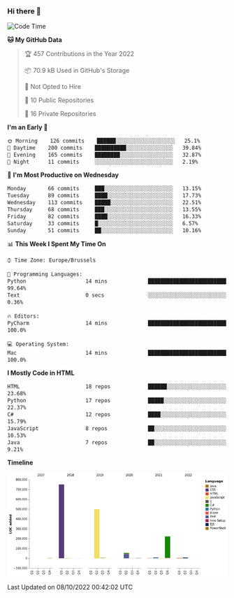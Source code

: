 ### Hi there 👋

<!--START_SECTION:waka-->
![Code Time](http://img.shields.io/badge/Code%20Time-1%2C125%20hrs%2027%20mins-blue)

**🐱 My GitHub Data** 

> 🏆 457 Contributions in the Year 2022
 > 
> 📦 70.9 kB Used in GitHub's Storage 
 > 
> 🚫 Not Opted to Hire
 > 
> 📜 10 Public Repositories 
 > 
> 🔑 16 Private Repositories  
 > 
**I'm an Early 🐤** 

```text
🌞 Morning    126 commits    ██████░░░░░░░░░░░░░░░░░░░   25.1% 
🌆 Daytime    200 commits    ██████████░░░░░░░░░░░░░░░   39.84% 
🌃 Evening    165 commits    ████████░░░░░░░░░░░░░░░░░   32.87% 
🌙 Night      11 commits     ░░░░░░░░░░░░░░░░░░░░░░░░░   2.19%

```
📅 **I'm Most Productive on Wednesday** 

```text
Monday       66 commits     ███░░░░░░░░░░░░░░░░░░░░░░   13.15% 
Tuesday      89 commits     ████░░░░░░░░░░░░░░░░░░░░░   17.73% 
Wednesday    113 commits    █████░░░░░░░░░░░░░░░░░░░░   22.51% 
Thursday     68 commits     ███░░░░░░░░░░░░░░░░░░░░░░   13.55% 
Friday       82 commits     ████░░░░░░░░░░░░░░░░░░░░░   16.33% 
Saturday     33 commits     █░░░░░░░░░░░░░░░░░░░░░░░░   6.57% 
Sunday       51 commits     ██░░░░░░░░░░░░░░░░░░░░░░░   10.16%

```


📊 **This Week I Spent My Time On** 

```text
⌚︎ Time Zone: Europe/Brussels

💬 Programming Languages: 
Python                   14 mins             █████████████████████████   99.64% 
Text                     0 secs              ░░░░░░░░░░░░░░░░░░░░░░░░░   0.36%

🔥 Editors: 
PyCharm                  14 mins             █████████████████████████   100.0%

💻 Operating System: 
Mac                      14 mins             █████████████████████████   100.0%

```

**I Mostly Code in HTML** 

```text
HTML                     18 repos            ██████░░░░░░░░░░░░░░░░░░░   23.68% 
Python                   17 repos            █████░░░░░░░░░░░░░░░░░░░░   22.37% 
C#                       12 repos            ████░░░░░░░░░░░░░░░░░░░░░   15.79% 
JavaScript               8 repos             ██░░░░░░░░░░░░░░░░░░░░░░░   10.53% 
Java                     7 repos             ██░░░░░░░░░░░░░░░░░░░░░░░   9.21%

```


**Timeline**

![Chart not found](https://raw.githubusercontent.com/guillaumedeplancke/guillaumedeplancke/main/charts/bar_graph.png) 


 Last Updated on 08/10/2022 00:42:02 UTC
<!--END_SECTION:waka-->
